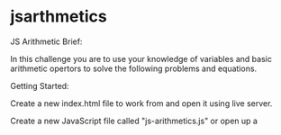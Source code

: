 # jsarthmetics
JS Arithmetic
Brief:

In this challenge you are to use your knowledge of variables and basic arithmetic opertors to solve the following problems and equations.

 

Getting Started:

Create a new index.html file to work from and open it using live server.

Create a new JavaScript file called "js-arithmetics.js" or open up a <script> tag in your index.html file to write the code for your solution.

 

Challenge:

Use the formulae provided to calculate the areas of the circle, rectangle and triangle.

Create variables for each shape's measurements and use the constant variables in the code snippet to assist you. No hardcoded/ literal numbers are allowed to be used in your formulae.

 

Formulae:

Area of a Square = length x breadth 
Area of a Circle = πr² 
Area of a Triangle = half of base x height
 

Measurements:

Rectangle: length = 10, breadth = 17
Circle: radius = 25
Triangle: base = 20, height = 9
 

You are given the following code: 
